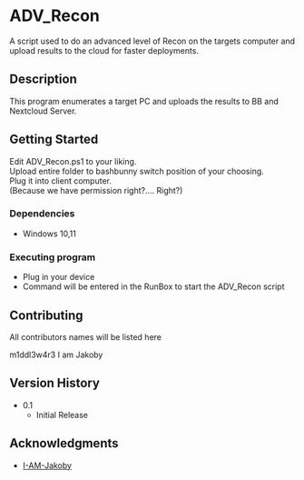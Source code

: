 # ADV_Recon

A script used to do an advanced level of Recon on the targets computer and upload results to the cloud for faster deployments.

## Description

This program enumerates a target PC and uploads the results to BB and Nextcloud Server. 

## Getting Started

Edit ADV_Recon.ps1 to your liking. \
Upload entire folder to bashbunny switch position of your choosing. \
Plug it into client computer. \
(Because we have permission right?.... Right?)

### Dependencies

* Windows 10,11

### Executing program

* Plug in your device
* Command will be entered in the RunBox to start the ADV_Recon script

## Contributing

All contributors names will be listed here

m1ddl3w4r3
I am Jakoby


## Version History

* 0.1
    * Initial Release

## Acknowledgments

* [I-AM-Jakoby](https://github.com/I-Am-Jakoby/Hak5Submissions)

